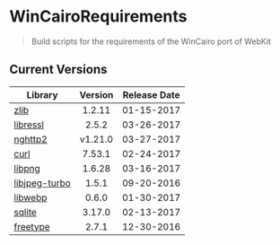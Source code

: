 # WinCairoRequirements
> Build scripts for the requirements of the WinCairo port of WebKit

## Current Versions

| Library | Version | Release Date |
|---|:---:|:---:|
| [zlib](http://zlib.net) | 1.2.11 | 01-15-2017 |
| [libressl](https://www.libressl.org) | 2.5.2 | 03-26-2017 |
| [nghttp2](https://nghttp2.org) | v1.21.0 | 03-27-2017 |
| [curl](https://curl.haxx.se) | 7.53.1 | 02-24-2017 |
| [libpng](http://www.libpng.org/pub/png/libpng.html) | 1.6.28 | 03-16-2017 |
| [libjpeg-turbo](http://libjpeg-turbo.virtualgl.org) | 1.5.1 | 09-20-2016 |
| [libwebp](https://github.com/webmproject/libwebp) | 0.6.0 | 01-30-2017 |
| [sqlite](http://sqlite.org) | 3.17.0 | 02-13-2017 |
| [freetype](https://www.freetype.org) | 2.7.1 | 12-30-2016 |
